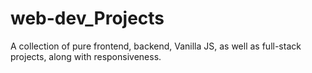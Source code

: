 # web-dev_Projects
A collection of pure frontend, backend, Vanilla JS, as well as full-stack projects, along with responsiveness.
